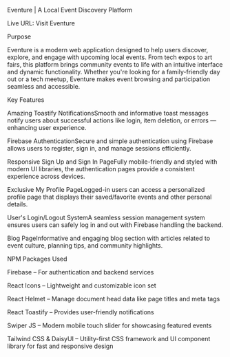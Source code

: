 Eventure | A Local Event Discovery Platform

Live URL: Visit Eventure

Purpose

Eventure is a modern web application designed to help users discover, explore, and engage with upcoming local events. From tech expos to art fairs, this platform brings community events to life with an intuitive interface and dynamic functionality. Whether you're looking for a family-friendly day out or a tech meetup, Eventure makes event browsing and participation seamless and accessible.

Key Features

Amazing Toastify NotificationsSmooth and informative toast messages notify users about successful actions like login, item deletion, or errors — enhancing user experience.

Firebase AuthenticationSecure and simple authentication using Firebase allows users to register, sign in, and manage sessions efficiently.

Responsive Sign Up and Sign In PageFully mobile-friendly and styled with modern UI libraries, the authentication pages provide a consistent experience across devices.

Exclusive My Profile PageLogged-in users can access a personalized profile page that displays their saved/favorite events and other personal details.

User's Login/Logout SystemA seamless session management system ensures users can safely log in and out with Firebase handling the backend.

Blog PageInformative and engaging blog section with articles related to event culture, planning tips, and community highlights.

NPM Packages Used

Firebase – For authentication and backend services

React Icons – Lightweight and customizable icon set

React Helmet – Manage document head data like page titles and meta tags

React Toastify – Provides user-friendly notifications

Swiper JS – Modern mobile touch slider for showcasing featured events

Tailwind CSS & DaisyUI – Utility-first CSS framework and UI component library for fast and responsive design